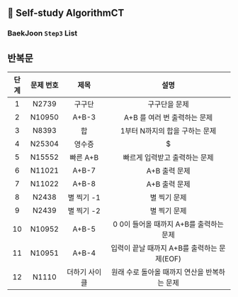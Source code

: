 ## 📖 Self-study AlgorithmCT

### BaekJoon ```Step3``` List
## 반복문

| 단계  | 문제 번호  |   제목    |              설명              |
|:---:|:------:|:-------:|:----------------------------:|
|  1  | N2739  |   구구단   |           구구단을 문제            |
|  2  | N10950 |  A+B-3  |      A+B 를 여러 번 출력하는 문제      |
|  3  | N8393  |    합    |      1부터 N까지의 합을 구하는 문제      |
|  4  | N25304 |   영수증   |              $               |
|  5  | N15552 | 빠른 A+B  |       빠르게 입력받고 출력하는 문제       |
|  6  | N11021 |  A+B-7  |          A+B 출력 문제           |
|  7  | N11022 |  A+B-8  |          A+B 출력 문제           |
|  8  | N2438  | 별 찍기 -1 |           별 찍기 문제            |
|  9  | N2439  | 별 찍기 -2 |           별 찍기 문제            |
| 10  | N10952 |  A+B-5  |  0 0이 들어올 때까지 A+B를 출력하는 문제   |
| 11  | N10951 |  A+B-4  | 입력이 끝날 때까지 A+B를 출력하는 문제(EOF) |
| 12  | N1110  | 더하기 사이클 |  원래 수로 돌아올 때까지 연산을 반복하는 문제   |
